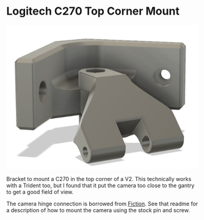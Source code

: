 # Logitech C270 Top Corner Mount

![](images/image1.png)

Bracket to mount a C270 in the top corner of a V2.
This technically works with a Trident too, but I found that it put the camera too close to the gantry to get a good field of view.

The camera hinge connection is borrowed from [Fiction](../../Fiction/C270_Mount/readme.md).
See that readme for a description of how to mount the camera using the stock pin and screw.